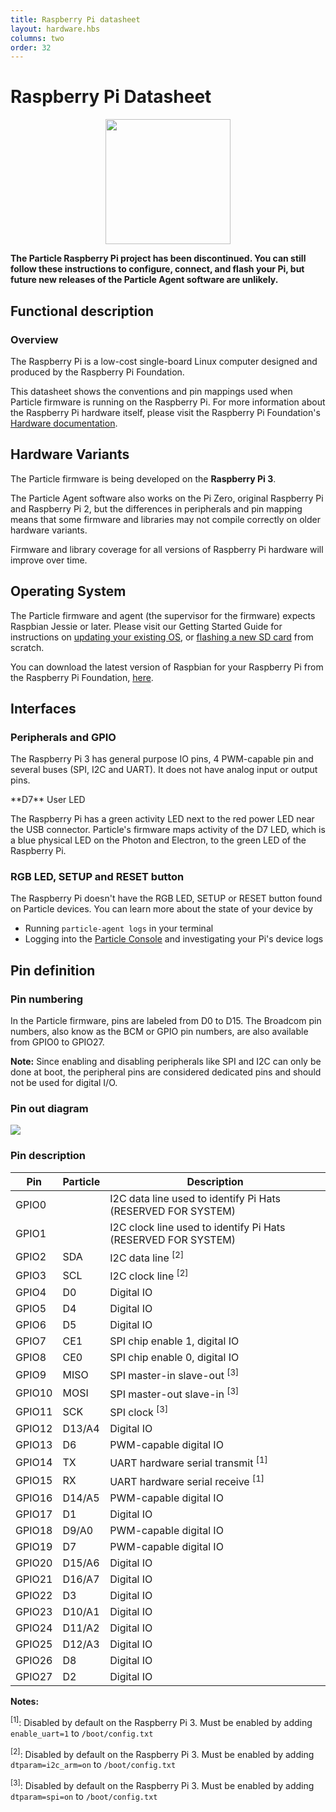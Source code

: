 ```yaml
---
title: Raspberry Pi datasheet
layout: hardware.hbs
columns: two
order: 32
---
```


# Raspberry Pi Datasheet

<div align=center><img src="/assets/images/raspberry-pi.svg" width=200></div>

**The Particle Raspberry Pi project has been discontinued. You can still follow these instructions to configure, connect, and flash your Pi, but future new releases of the Particle Agent software are unlikely.**

## Functional description

### Overview

The Raspberry Pi is a low-cost single-board Linux computer designed and produced by the Raspberry Pi Foundation.

This datasheet shows the conventions and pin mappings used when Particle firmware is running on the Raspberry Pi. For more information about the Raspberry Pi hardware itself, please visit the Raspberry Pi Foundation's [Hardware documentation](https://www.raspberrypi.org/documentation/hardware/raspberrypi/README.md).

## Hardware Variants

The Particle firmware is being developed on the **Raspberry Pi 3**.

The Particle Agent software also works on the Pi Zero, original Raspberry Pi and Raspberry Pi 2, but the differences in peripherals and pin mapping means that some firmware and libraries may not compile correctly on older hardware variants.

Firmware and library coverage for all versions of Raspberry Pi hardware will improve over time.

## Operating System

The Particle firmware and agent (the supervisor for the firmware) expects Raspbian Jessie or later. Please visit our Getting Started Guide for instructions on [updating your existing OS](/guide/getting-started/start/raspberry-pi/#i-have-an-sd-card-with-raspbian), or [flashing a new SD card](/guide/getting-started/start/raspberry-pi/#i-don-39-t-have-an-sd-card-with-raspbian) from scratch.

You can download the latest version of Raspbian for your Raspberry Pi from the Raspberry Pi Foundation, [here](https://www.raspberrypi.org/downloads/raspbian/).

## Interfaces

### Peripherals and GPIO

The Raspberry Pi 3 has general purpose IO pins, 4 PWM-capable pin and
several buses (SPI, I2C and UART). It does not have analog input or
output pins.

<p class = "boxedHead">**D7** User LED</p>
<p class = "boxed">
The Raspberry Pi has a green activity LED next to the red power LED near the USB connector. Particle's firmware maps activity of the D7 LED, which is a blue physical LED on the Photon and Electron, to the green LED of the Raspberry Pi.
</p>

### RGB LED, SETUP and RESET button

The Raspberry Pi doesn't have the RGB LED, SETUP or RESET button found on Particle devices. You can learn more about the state of your device by

- Running `particle-agent logs` in your terminal
- Logging into the [Particle Console](https://console.particle.io) and investigating your Pi's device logs

## Pin definition

### Pin numbering

In the Particle firmware, pins are labeled from D0 to D15. The Broadcom pin numbers, also know as the BCM or GPIO pin numbers, are also available from GPIO0 to GPIO27.

**Note:** Since enabling and disabling peripherals like SPI and I2C can only be done at boot, the peripheral pins are considered dedicated pins and should not be used for digital I/O.

### Pin out diagram

![](/assets/images/pi-pinout-diagram-01.png)

### Pin description

| Pin | Particle | Description |
|-----|------|-------------|
| GPIO0 |  | I2C data line used to identify Pi Hats (RESERVED FOR SYSTEM)
| GPIO1 |  | I2C clock line used to identify Pi Hats (RESERVED FOR SYSTEM)
| GPIO2 | SDA | I2C data line <sup>[2]</sup>
| GPIO3 | SCL | I2C clock line <sup>[2]</sup>
| GPIO4 | D0 | Digital IO
| GPIO5 | D4 | Digital IO
| GPIO6 | D5 | Digital IO
| GPIO7 | CE1 | SPI chip enable 1, digital IO
| GPIO8 | CE0 | SPI chip enable 0, digital IO
| GPIO9 | MISO | SPI master-in slave-out <sup>[3]</sup>
| GPIO10 | MOSI | SPI master-out slave-in <sup>[3]</sup>
| GPIO11 | SCK | SPI clock <sup>[3]</sup>
| GPIO12 | D13/A4 | Digital IO
| GPIO13 | D6 | PWM-capable digital IO
| GPIO14 | TX | UART hardware serial transmit <sup>[1]</sup>
| GPIO15 | RX | UART hardware serial receive <sup>[1]</sup>
| GPIO16 | D14/A5 | PWM-capable digital IO
| GPIO17 | D1 | Digital IO
| GPIO18 | D9/A0 | PWM-capable digital IO
| GPIO19 | D7 | PWM-capable digital IO
| GPIO20 | D15/A6 | Digital IO
| GPIO21 | D16/A7 | Digital IO
| GPIO22 | D3 | Digital IO
| GPIO23 | D10/A1 | Digital IO
| GPIO24 | D11/A2 | Digital IO
| GPIO25 | D12/A3 | Digital IO
| GPIO26 | D8 | Digital IO
| GPIO27 | D2 | Digital IO

**Notes:**

<sup>[1]</sup>: Disabled by default on the Raspberry Pi 3. Must be enabled by adding `enable_uart=1` to `/boot/config.txt`  

<sup>[2]</sup>: Disabled by default on the Raspberry Pi 3. Must be enabled by adding `dtparam=i2c_arm=on` to `/boot/config.txt`

<sup>[3]</sup>: Disabled by default on the Raspberry Pi 3. Must be enabled by adding `dtparam=spi=on` to `/boot/config.txt`
